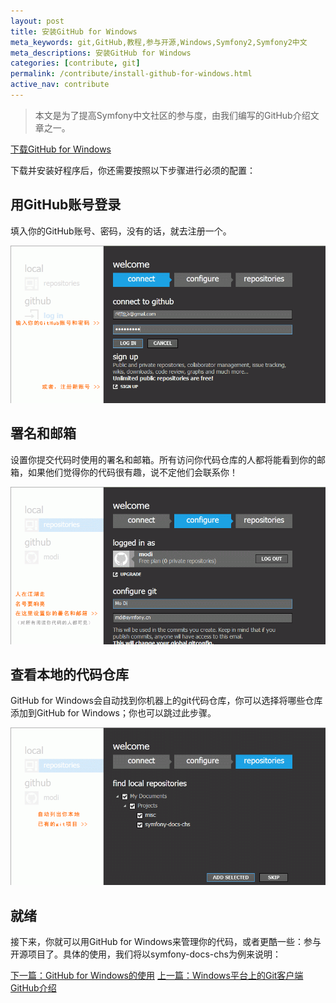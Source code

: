 ```yaml
---
layout: post
title: 安装GitHub for Windows
meta_keywords: git,GitHub,教程,参与开源,Windows,Symfony2,Symfony2中文
meta_descriptions: 安装GitHub for Windows
categories: [contribute, git]
permalink: /contribute/install-github-for-windows.html
active_nav: contribute
---
```


> 本文是为了提高Symfony中文社区的参与度，由我们编写的GitHub介绍文章之一。

<p><a class="btn btn-primary" href="http://windows.github.com/" target="_blank">下载GitHub for Windows</a></p>

下载并安装好程序后，你还需要按照以下步骤进行必须的配置：

用GitHub账号登录
----------------

填入你的GitHub账号、密码，没有的话，就去注册一个。

![用GitHub账号登录][connect]

署名和邮箱
----------

设置你提交代码时使用的署名和邮箱。所有访问你代码仓库的人都将能看到你的邮箱，如果他们觉得你的代码很有趣，说不定他们会联系你！

![署名和邮箱][configure]

查看本地的代码仓库
----------------------------

GitHub for Windows会自动找到你机器上的git代码仓库，你可以选择将哪些仓库添加到GitHub for Windows；你也可以跳过此步骤。

![查看本地的代码仓库][repositories]

就绪
----

接下来，你就可以用GitHub for Windows来管理你的代码，或者更酷一些：参与开源项目了。具体的使用，我们将以symfony-docs-chs为例来说明：

<p><a class="btn btn-success" href="/contribute/use-github-for-windows.html">下一篇：GitHub for Windows的使用</a> 
<a class="btn" href="/contribute/git-clients-for-windows.html">上一篇：Windows平台上的Git客户端</a>
<a class="btn" href="/contribute/github-guide.html">GitHub介绍</a></p>

[connect]: /assets/github-for-windows/welcome-connect.gif
[configure]: /assets/github-for-windows/welcome-configure.gif
[repositories]: /assets/github-for-windows/welcome-repositories.gif